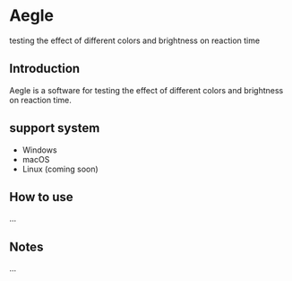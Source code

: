 # Aegle
testing the effect of different colors and brightness on reaction time

## Introduction
Aegle is a software for testing the effect of different colors and brightness on reaction time.

## support system
* Windows
* macOS
* Linux (coming soon)

## How to use
...

## Notes
...
